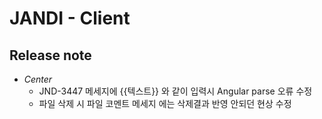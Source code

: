 # JANDI - Client

## Release note
- *Center*
  - JND-3447 메세지에 {{텍스트}} 와 같이 입력시 Angular parse 오류 수정
  - 파일 삭제 시 파일 코멘트 메세지 에는 삭제결과 반영 안되던 현상 수정 
  